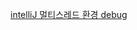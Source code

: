 [intelliJ 멀티스레드 환경 debug](https://velog.io/@doogang/intelliJ-%EB%A9%80%ED%8B%B0%EC%8A%A4%EB%A0%88%EB%93%9C-%ED%99%98%EA%B2%BD-debug)